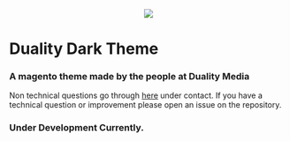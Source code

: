 <div style="text-align:center"><img src="https://puu.sh/vaHDD/0886623e91.jpg"></img></div>
<h1>Duality Dark Theme</h1>
<h3>A magento theme made by the people at Duality Media</h3>
<p>Non technical questions go through <a href="dualitymedia.co.uk" action="_blank">here</a>
under contact. If you have a technical question or improvement please open an issue on the repository.</p>

<h3>Under Development Currently.</h3>

